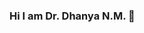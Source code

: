 ### Hi I am Dr. Dhanya N.M. 👋

<!--
**dhanyahari07/dhanyahari07** is a ✨ _special_ ✨ repository because its `README.md` (this file) appears on your GitHub profile.



- 🔭 I’m currently working with Amrita Vishwa Vidiyapeetham. 
- 🌱 I’m currently handling Deep learning, Machine Learning and Data Science.
- 👯 I love to learn new things and teach that to my student community
- 🤔 I am data science enthusiast and have experience in Python packages such as Scikit Learn, Pandas, Numpy, Scipy, Keras, Tensorflow
- 💬 Ask me about ...
- 📫 How to reach me: dhanyahari07@gmail.com
- 😄 Pronouns: ...
- ⚡ Fun fact: ...
-->
